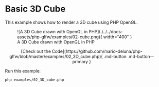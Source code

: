# Basic 3D Cube

This example shows how to render a 3D cube using PHP OpenGL.

<figure markdown>
  ![A 3D Cube drawn with OpenGL in PHP](./../../docs-assets/php-glfw/examples/02-cube.png){ width="400" }
  <figcaption>A 3D Cube drawn with OpenGL in PHP</figcaption>
</figure>

<div style="text-align: center;" markdown>
[Check out the Code](https://github.com/mario-deluna/php-glfw/blob/master/examples/02_3D_cube.php){ .md-button .md-button--primary }
</div>


Run this example:

```
php examples/02_3D_cube.php
```